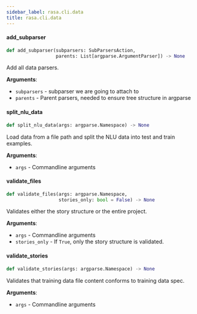 ```yaml
---
sidebar_label: rasa.cli.data
title: rasa.cli.data
---
```

#### add\_subparser

```python
def add_subparser(subparsers: SubParsersAction,
                  parents: List[argparse.ArgumentParser]) -> None
```

Add all data parsers.

**Arguments**:

- `subparsers` - subparser we are going to attach to
- `parents` - Parent parsers, needed to ensure tree structure in argparse

#### split\_nlu\_data

```python
def split_nlu_data(args: argparse.Namespace) -> None
```

Load data from a file path and split the NLU data into test and train examples.

**Arguments**:

- `args` - Commandline arguments

#### validate\_files

```python
def validate_files(args: argparse.Namespace,
                   stories_only: bool = False) -> None
```

Validates either the story structure or the entire project.

**Arguments**:

- `args` - Commandline arguments
- `stories_only` - If `True`, only the story structure is validated.

#### validate\_stories

```python
def validate_stories(args: argparse.Namespace) -> None
```

Validates that training data file content conforms to training data spec.

**Arguments**:

- `args` - Commandline arguments

